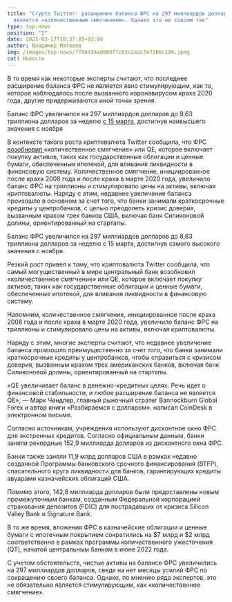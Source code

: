 ```yaml
---
title: "Crypto Twitter: расширение баланса ФРС на 297 миллиардов долларов
  является «количественным смягчением». Однако это не совсем так"
type: top-news
position: "1"
date: 2023-03-17T10:37:05+02:00
author: Владимир Матвеев
img: /images/top-news/ff06434ad609f7c83c2a2c7e73b6c296.jpeg
cat: Новости
---
```

В то время как некоторые эксперты считают, что последнее расширение баланса ФРС не является явно стимулирующим, как то, которое наблюдалось после вызванного коронавирусом краха 2020 года, другие придерживаются иной точки зрения.

Баланс ФРС увеличился на 297 миллиардов долларов до 8,63 триллиона долларов за неделю [с 15 марта](https://www.coindesk.com/markets/2023/03/17/feds-balance-sheet-swells-by-nearly-297b-but-its-not-qe/?utm_medium=referral&utm_source=rss&utm_campaign=headlines), достигнув наивысшего значения с ноября 

В контексте такого роста криптовалюта Twitter сообщила, что ФРС [возобновил ](https://twitter.com/GRDecter) «количественное смягчение» или QE, которое включает покупку активов, таких как государственные облигации и ценные бумаги, обеспеченные ипотекой, для вливания ликвидности в финансовую систему.
Количественное смягчение, инициированное после краха 2008 года и после краха в марте 2020 года, увеличило баланс ФРС на триллионы и стимулировало цены на активы, включая криптовалюты.
Наряду с этим, недавнее увеличение баланса произошло в основном за счет того, что банки занимали краткосрочные кредиты у центробанков, с целью преодолеть  кризис доверия, вызванным крахом  трех банков США, включая банк Силиконовой долины, ориентированный на стартапы. 

Баланс ФРС увеличился на 297 миллиардов долларов до 8,63 триллиона долларов за неделю с 15 марта, достигнув самого высокого значения с ноября.

Резкий рост привел к тому, что криптовалюта Twitter сообщила, что самый могущественный в мире центральный банк возобновил «количественное смягчение» или QE, которое включает покупку активов, таких как государственные облигации и ценные бумаги, обеспеченные ипотекой, для вливания ликвидности в финансовую систему.

Напомним, количественное смягчение, инициированное после краха 2008 года и после краха в марте 2020 года, увеличило баланс ФРС на триллионы и стимулировало цены на активы, включая криптовалюты.

Наряду с этим, многие эксперты считают, что недавнее увеличение баланса произошло преимущественно за счет того, что банки занимали краткосрочные кредиты у центробанков, чтобы справиться с кризисом доверия, вызванным крахом трех американских банков, включая банк Силиконовой долины, ориентированный на стартапы.

«QE увеличивает баланс в денежно-кредитных целях. Речь идет о финансовой стабильности, и любое расширение баланса не является QE», — Марк Чендлер, главный рыночный стратег Bannockburn Global Forex и автор книги «Разбираемся с долларом». написал CoinDesk в электронном письме.

Согласно источникам, учреждения используют дисконтное окно ФРС для экстренных кредитов.
Согласно официальным данным, банки заняли рекордные 152,9 миллиарда долларов из дисконтного окна ФРС.

Банки также заняли 11,9 млрд долларов США в рамках недавно созданной Программы банковского срочного финансирования (BTFP), спасательного круга ликвидности для банков, гарантирующих кредиты авуарами казначейских облигаций США.

Помимо этого, 142,8 миллиарда долларов были предоставлены новым промежуточным банкам, созданным Федеральной корпорацией страхования депозитов (FDIC) для пострадавших от кризиса Silicon Valley Bank и Signature Bank.

В то же время, вложения ФРС в казначейские облигации и ценные бумаги с ипотечным покрытием сократились на $7 млрд и $2 млрд соответственно в рамках программы количественного ужесточения (QT), начатой центральным банком в июне 2022 года.

С учетом обстоятельств, чистые активы на балансе ФРС увеличились на 297 миллиардов долларов, сведя на нет месяцы усилий ФРС по сокращению своего баланса. Однако, по мнению ряда экспертов, это не обязательно является стимулирующим, как «количественное смягчение».